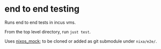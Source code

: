 # end to end testing

Runs end to end tests in incus vms.

From the top level directory, run `just test`.

Uses [nixos_mock](https://github.com/nihr43/nixos_mock); to be cloned or added as git submodule under `nixa/e2e/`.
